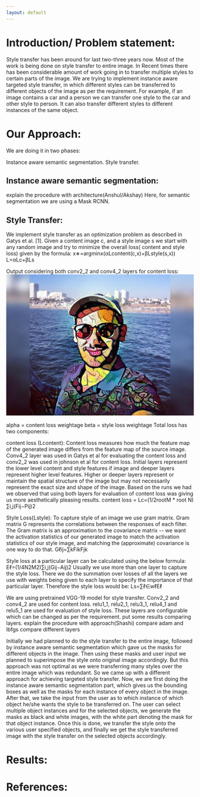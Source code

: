 ```yaml
---
layout: default
---
```


<h1>Introduction/ Problem statement:</h1>

Style transfer has been around for last two-three years now. Most of the work is being done on style transfer to entire image. In Recent times there has been considerable amount of work going in to transfer multiple styles to certain parts of the image. We are trying to implement instance aware targeted style transfer, in which different styles can be transferred to different objects of the image as per the requirement. For example, if an image contains a car and a person we can transfer one style to the car and other style to person. It can also transfer different styles to different instances of the same object.

# Our Approach:

We are doing it in two phases:

Instance aware semantic segmentation.
Style transfer.

## Instance aware semantic segmentation:
explain the procedure with architecture(Anshul/Akshay)
Here, for semantic segmentation we are using a Mask RCNN. 



## Style Transfer:
We implement style transfer as an optimization problem as described in Gatys et al. [1]. Given a content image c, and a style image s we start with any random image and try to minimize the overall loss( content and style loss) given by the formula:
x∗=argminx(αLcontent(c,x)+βLstyle(s,x))
L=αLc+βLs

Output considering both conv2_2 and conv4_2 layers for content loss:
<img src="data/anshul_both.jpg"/>

alpha = content loss weightage
beta = style loss weightage
Total loss has two components:

content loss (Lcontent):  Content loss measures how much the feature map of the generated image differs from the feature map of the source image. Conv4_2 layer was used in Gatys et al for evaluating the content loss and conv2_2 was used in johnson et al for content loss. Initial layers represent the lower level content and style features if image and deeper layers represent higher level features. Higher or deeper layers represent or maintain the spatial structure of the image but may not necessarily represent the exact size and shape of the image. Based on the runs we had we observed that using both layers for evaluation of content loss was giving us more aesthetically pleasing results.
content loss = Lc=(1/2rootM * root N) ∑i,j(Fij−Pij)2

Style Loss(Lstyle):  To capture style of an image we use gram matrix.  Gram matrix G represents the correlations between the responses of each filter. The Gram matrix is an approximation to the covariance matrix -- we want the activation statistics of our generated image to match the activation statistics of our style image, and matching the (approximate) covariance is one way to do that.
Gℓij=∑kFikFjk

Style loss at a particular layer can be calculated using the below formula:
Eℓ=(1/4N2M2)∑i,j(Gij−Aij)2
Usually we use more than one layer to capture the style loss. There we do the summation over losses of all the layers we use with weights being given to each layer to specify the importance of that particular layer. Therefore the style loss would be:
Ls=∑ℓ∈wℓEℓ

We are using pretrained VGG-19 model for style transfer. Conv2_2 and conv4_2 are used for content loss. relu1_1, relu2_1, relu3_1, relu4_1 and relu5_1 are used for evaluation of style loss. These layers are configurable which can be changed as per the requirement.
put some results comparing layers.
explain the procedure with approach(Shashi)
compare adam and lbfgs
compare different layers

Initially we had planned to do the style transfer to the entire image, followed by instance aware semantic segmentation which gave us the masks for different objects in the image. Then using these masks and user input we planned to superimpose the style onto original image accordingly. But this approach was not optimal as we were transferring many styles over the entire image which was redundant.  So we came up with a different approach for achieving targeted style transfer. Now, we are first doing the instance aware semantic segmentation part, which gives us the bounding boxes as well as the masks for each instance of every object in the image. After that, we take the input from the user as to which instance of which object he/she wants the style to be transferred on. The user can select multiple object instances and for the selected objects, we generate the masks as black and white images, with the white part denoting the mask for that object instance. Once this is done, we transfer the style onto the various user specified objects, and finally we get the style transferred image with the style transfer on the selected objects accordingly.

# Results:

# References:


